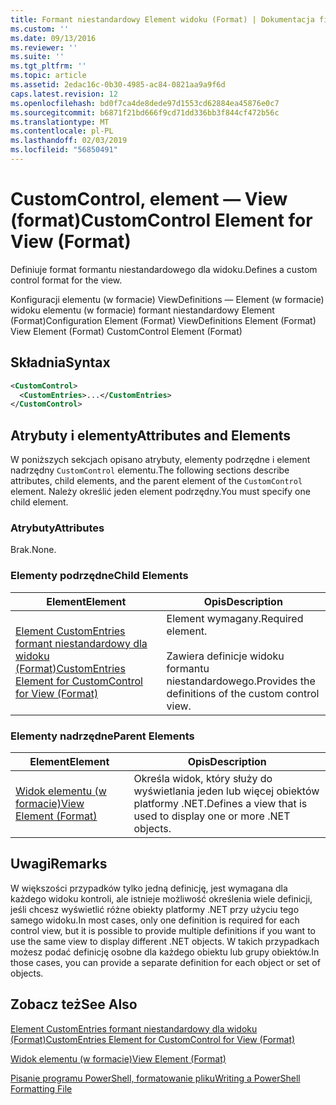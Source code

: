 ```yaml
---
title: Formant niestandardowy Element widoku (Format) | Dokumentacja firmy Microsoft
ms.custom: ''
ms.date: 09/13/2016
ms.reviewer: ''
ms.suite: ''
ms.tgt_pltfrm: ''
ms.topic: article
ms.assetid: 2edac16c-0b30-4985-ac84-0821aa9a9f6d
caps.latest.revision: 12
ms.openlocfilehash: bd0f7ca4de8dede97d1553cd62884ea45876e0c7
ms.sourcegitcommit: b6871f21bd666f9cd71dd336bb3f844cf472b56c
ms.translationtype: MT
ms.contentlocale: pl-PL
ms.lasthandoff: 02/03/2019
ms.locfileid: "56850491"
---
```

# <a name="customcontrol-element-for-view-format"></a><span data-ttu-id="c3706-102">CustomControl, element — View (format)</span><span class="sxs-lookup"><span data-stu-id="c3706-102">CustomControl Element for View (Format)</span></span>

<span data-ttu-id="c3706-103">Definiuje format formantu niestandardowego dla widoku.</span><span class="sxs-lookup"><span data-stu-id="c3706-103">Defines a custom control format for the view.</span></span>

<span data-ttu-id="c3706-104">Konfiguracji elementu (w formacie) ViewDefinitions — Element (w formacie) widoku elementu (w formacie) formant niestandardowy Element (Format)</span><span class="sxs-lookup"><span data-stu-id="c3706-104">Configuration Element (Format) ViewDefinitions Element (Format) View Element (Format) CustomControl Element (Format)</span></span>

## <a name="syntax"></a><span data-ttu-id="c3706-105">Składnia</span><span class="sxs-lookup"><span data-stu-id="c3706-105">Syntax</span></span>

```xml
<CustomControl>
  <CustomEntries>...</CustomEntries>
</CustomControl>
```

## <a name="attributes-and-elements"></a><span data-ttu-id="c3706-106">Atrybuty i elementy</span><span class="sxs-lookup"><span data-stu-id="c3706-106">Attributes and Elements</span></span>

<span data-ttu-id="c3706-107">W poniższych sekcjach opisano atrybuty, elementy podrzędne i element nadrzędny `CustomControl` elementu.</span><span class="sxs-lookup"><span data-stu-id="c3706-107">The following sections describe attributes, child elements, and the parent element of the `CustomControl` element.</span></span> <span data-ttu-id="c3706-108">Należy określić jeden element podrzędny.</span><span class="sxs-lookup"><span data-stu-id="c3706-108">You must specify one child element.</span></span>

### <a name="attributes"></a><span data-ttu-id="c3706-109">Atrybuty</span><span class="sxs-lookup"><span data-stu-id="c3706-109">Attributes</span></span>

<span data-ttu-id="c3706-110">Brak.</span><span class="sxs-lookup"><span data-stu-id="c3706-110">None.</span></span>

### <a name="child-elements"></a><span data-ttu-id="c3706-111">Elementy podrzędne</span><span class="sxs-lookup"><span data-stu-id="c3706-111">Child Elements</span></span>

|<span data-ttu-id="c3706-112">Element</span><span class="sxs-lookup"><span data-stu-id="c3706-112">Element</span></span>|<span data-ttu-id="c3706-113">Opis</span><span class="sxs-lookup"><span data-stu-id="c3706-113">Description</span></span>|
|-------------|-----------------|
|[<span data-ttu-id="c3706-114">Element CustomEntries formant niestandardowy dla widoku (Format)</span><span class="sxs-lookup"><span data-stu-id="c3706-114">CustomEntries Element for CustomControl for View (Format)</span></span>](./customentries-element-for-customcontrol-for-view-format.md)|<span data-ttu-id="c3706-115">Element wymagany.</span><span class="sxs-lookup"><span data-stu-id="c3706-115">Required element.</span></span><br /><br /> <span data-ttu-id="c3706-116">Zawiera definicje widoku formantu niestandardowego.</span><span class="sxs-lookup"><span data-stu-id="c3706-116">Provides the definitions of the custom control view.</span></span>|

### <a name="parent-elements"></a><span data-ttu-id="c3706-117">Elementy nadrzędne</span><span class="sxs-lookup"><span data-stu-id="c3706-117">Parent Elements</span></span>

|<span data-ttu-id="c3706-118">Element</span><span class="sxs-lookup"><span data-stu-id="c3706-118">Element</span></span>|<span data-ttu-id="c3706-119">Opis</span><span class="sxs-lookup"><span data-stu-id="c3706-119">Description</span></span>|
|-------------|-----------------|
|[<span data-ttu-id="c3706-120">Widok elementu (w formacie)</span><span class="sxs-lookup"><span data-stu-id="c3706-120">View Element (Format)</span></span>](./view-element-format.md)|<span data-ttu-id="c3706-121">Określa widok, który służy do wyświetlania jeden lub więcej obiektów platformy .NET.</span><span class="sxs-lookup"><span data-stu-id="c3706-121">Defines a view that is used to display one or more .NET objects.</span></span>|

## <a name="remarks"></a><span data-ttu-id="c3706-122">Uwagi</span><span class="sxs-lookup"><span data-stu-id="c3706-122">Remarks</span></span>

<span data-ttu-id="c3706-123">W większości przypadków tylko jedną definicję, jest wymagana dla każdego widoku kontroli, ale istnieje możliwość określenia wiele definicji, jeśli chcesz wyświetlić różne obiekty platformy .NET przy użyciu tego samego widoku.</span><span class="sxs-lookup"><span data-stu-id="c3706-123">In most cases, only one definition is required for each control view, but it is possible to provide multiple definitions if you want to use the same view to display different .NET objects.</span></span> <span data-ttu-id="c3706-124">W takich przypadkach możesz podać definicję osobne dla każdego obiektu lub grupy obiektów.</span><span class="sxs-lookup"><span data-stu-id="c3706-124">In those cases, you can provide a separate definition for each object or set of objects.</span></span>

## <a name="see-also"></a><span data-ttu-id="c3706-125">Zobacz też</span><span class="sxs-lookup"><span data-stu-id="c3706-125">See Also</span></span>

[<span data-ttu-id="c3706-126">Element CustomEntries formant niestandardowy dla widoku (Format)</span><span class="sxs-lookup"><span data-stu-id="c3706-126">CustomEntries Element for CustomControl for View (Format)</span></span>](./customentries-element-for-customcontrol-for-view-format.md)

[<span data-ttu-id="c3706-127">Widok elementu (w formacie)</span><span class="sxs-lookup"><span data-stu-id="c3706-127">View Element (Format)</span></span>](./view-element-format.md)

[<span data-ttu-id="c3706-128">Pisanie programu PowerShell, formatowanie pliku</span><span class="sxs-lookup"><span data-stu-id="c3706-128">Writing a PowerShell Formatting File</span></span>](./writing-a-powershell-formatting-file.md)
